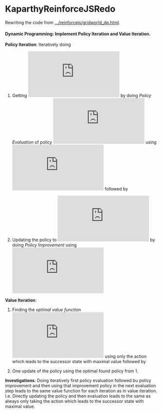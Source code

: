 # KaparthyReinforceJSRedo

Rewriting the code from [.../reinforcejs/gridworld_dp.html](https://cs.stanford.edu/people/karpathy/reinforcejs/gridworld_dp.html). 

#### Dynamic Programming: Implement Policy Iteration and Value Iteration.

__Policy Iteration__: 
Iteratively doing 

1. Getting ![img](http://latex.codecogs.com/svg.latex?v_i) by doing _Policy Evaluation_ of policy 
![img](http://latex.codecogs.com/svg.latex?%5Cpi_%7Bi-1%7D)
 using ![img](http://latex.codecogs.com/svg.latex?v_%7Bi-1%7D)
followed by 

2. Updating the policy to 
![img](http://latex.codecogs.com/svg.latex?%5Cpi_i) by doing _Policy Improvement_ using 
![img](http://latex.codecogs.com/svg.latex?v_i)

__Value Iteration__:

1. Finding the _optimal value function_ 
![img](http://latex.codecogs.com/svg.latex?v_%2A) using only 
the action which leads to the successor state with maximal value followed by 

2. One update of the policy using the optimal found policy from 1.
    
__Investigations__: Doing iteratively first policy evaluation followed bu policy improvement
and then using that improvement policy in the next evaluation step leads to the same
value function for each iteration as in value iteration. I.e. Directly updating the policy 
and then evaluation leads to the same as always only taking the action which leads to
the successor state with maximal value.